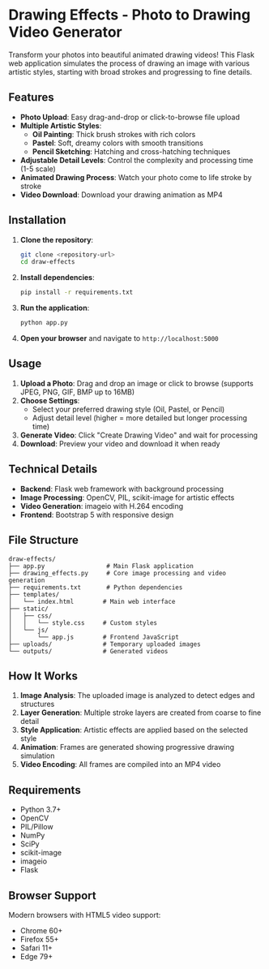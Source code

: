 # Drawing Effects - Photo to Drawing Video Generator

Transform your photos into beautiful animated drawing videos! This Flask web application simulates the process of drawing an image with various artistic styles, starting with broad strokes and progressing to fine details.

## Features

- **Photo Upload**: Easy drag-and-drop or click-to-browse file upload
- **Multiple Artistic Styles**:
  - **Oil Painting**: Thick brush strokes with rich colors
  - **Pastel**: Soft, dreamy colors with smooth transitions  
  - **Pencil Sketching**: Hatching and cross-hatching techniques
- **Adjustable Detail Levels**: Control the complexity and processing time (1-5 scale)
- **Animated Drawing Process**: Watch your photo come to life stroke by stroke
- **Video Download**: Download your drawing animation as MP4

## Installation

1. **Clone the repository**:
   ```bash
   git clone <repository-url>
   cd draw-effects
   ```

2. **Install dependencies**:
   ```bash
   pip install -r requirements.txt
   ```

3. **Run the application**:
   ```bash
   python app.py
   ```

4. **Open your browser** and navigate to `http://localhost:5000`

## Usage

1. **Upload a Photo**: Drag and drop an image or click to browse (supports JPEG, PNG, GIF, BMP up to 16MB)
2. **Choose Settings**:
   - Select your preferred drawing style (Oil, Pastel, or Pencil)
   - Adjust detail level (higher = more detailed but longer processing time)
3. **Generate Video**: Click "Create Drawing Video" and wait for processing
4. **Download**: Preview your video and download it when ready

## Technical Details

- **Backend**: Flask web framework with background processing
- **Image Processing**: OpenCV, PIL, scikit-image for artistic effects
- **Video Generation**: imageio with H.264 encoding
- **Frontend**: Bootstrap 5 with responsive design

## File Structure

```
draw-effects/
├── app.py                 # Main Flask application
├── drawing_effects.py     # Core image processing and video generation
├── requirements.txt       # Python dependencies
├── templates/
│   └── index.html        # Main web interface
├── static/
│   ├── css/
│   │   └── style.css     # Custom styles
│   └── js/
│       └── app.js        # Frontend JavaScript
├── uploads/              # Temporary uploaded images
└── outputs/              # Generated videos
```

## How It Works

1. **Image Analysis**: The uploaded image is analyzed to detect edges and structures
2. **Layer Generation**: Multiple stroke layers are created from coarse to fine detail
3. **Style Application**: Artistic effects are applied based on the selected style
4. **Animation**: Frames are generated showing progressive drawing simulation
5. **Video Encoding**: All frames are compiled into an MP4 video

## Requirements

- Python 3.7+
- OpenCV
- PIL/Pillow
- NumPy
- SciPy
- scikit-image
- imageio
- Flask

## Browser Support

Modern browsers with HTML5 video support:
- Chrome 60+
- Firefox 55+
- Safari 11+
- Edge 79+
